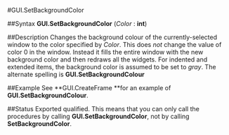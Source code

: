 
#GUI.SetBackgroundColor

##Syntax
**GUI.SetBackgroundColor** (*Color* : **int**)

##Description
Changes the background colour of the currently-selected window to the color specified by *Color*. This does *not* change the value of color 0 in the window. Instead it fills the entire window with the new background color and then redraws all the widgets.
For indented and extended items, the background color is assumed to be set to *gray*.
The alternate spelling is **GUI.SetBackgroundColour**

##Example
See **GUI.CreateFrame **for an example of **GUI.SetBackgroundColour**.

##Status
Exported qualified.
This means that you can only call the procedures by calling **GUI.SetBackgroundColor**, not by calling **SetBackgroundColor**.

